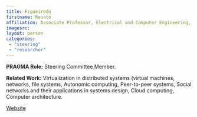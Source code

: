 ```yaml
---
title: Figueiredo
firstname: Renato
affiliation: Associate Professor, Electrical and Computer Engineering, University of Florida
imagesrc:  
layout: person
categories:
 - "steering"
 - "researcher"
---
```


**PRAGMA Role:** Steering Committee Member.

**Related Work:** Virtualization in distributed systems (virtual machines, networks, file systems, 
Autonomic computing, Peer-to-peer systems, Social networks and their applications in systems design, 
Cloud computing, Computer architecture.

[Website][1]

[1]: https://www.acis.ufl.edu/people/renatof
